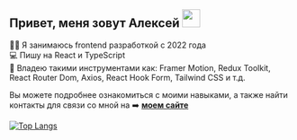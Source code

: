 ## Привет, меня зовут Алексей <img src="https://github.com/blackcater/blackcater/raw/main/images/Hi.gif" height="32"/></h1>

👨‍💻 Я занимаюсь frontend разработкой с 2022 года<br/>
💻 Пишу на React и TypeScript<br/>
🤖 Владею такими инструментами как: Framer Motion, Redux Toolkit, React Router Dom, Axios, React Hook Form, Tailwind CSS и т.д.<br/>

Вы можете подробнее ознакомиться с моими навыками, а также найти контакты для связи со мной на  ➡️  **[моем сайте](https://vova-pol.github.io/portfolio)** 

[![Top Langs](https://github-readme-stats.vercel.app/api/top-langs/?username=alexey-hohlov&layout=compact)](https://github.com/anuraghazra/github-readme-stats)
